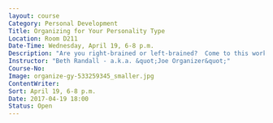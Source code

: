 ```yaml
---
layout: course
Category: Personal Development
Title: Organizing for Your Personality Type
Location: Room D211
Date-Time: Wednesday, April 19, 6-8 p.m.
Description: "Are you right-brained or left-brained?  Come to this workshop to find out.  Based on your personality, learn your organizing styles.  Everyone can be organized once you know what works for them.  If you struggle with working hard to get organized and cannot understand why you are not able to stay organized, it might be because you are not organizing based on your personality type."
Instructor: "Beth Randall - a.k.a. &quot;Joe Organizer&quot;"
Course-No:
Image: organize-gy-533259345_smaller.jpg
ContentWriter:
Sort: April 19, 6-8 p.m.
Date: 2017-04-19 18:00
Status: Open
---
```

